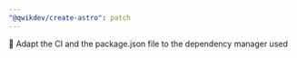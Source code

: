 ```yaml
---
"@qwikdev/create-astro": patch
---
```


🚸 Adapt the CI and the package.json file to the dependency manager used
